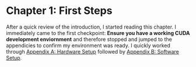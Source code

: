 # Chapter 1: First Steps

After a quick review of the introduction, I started reading this chapter. I immediately came to the first checkpoint: __Ensure you have a working CUDA development enviornment__ and therefore stopped and jumped to the appendicies to confirm my environment was ready. I quickly worked through [Appendix A: Hardware Setup](Appendix_a.md) followed by [Appendix B: Software Setup](Appendix_b.md).


